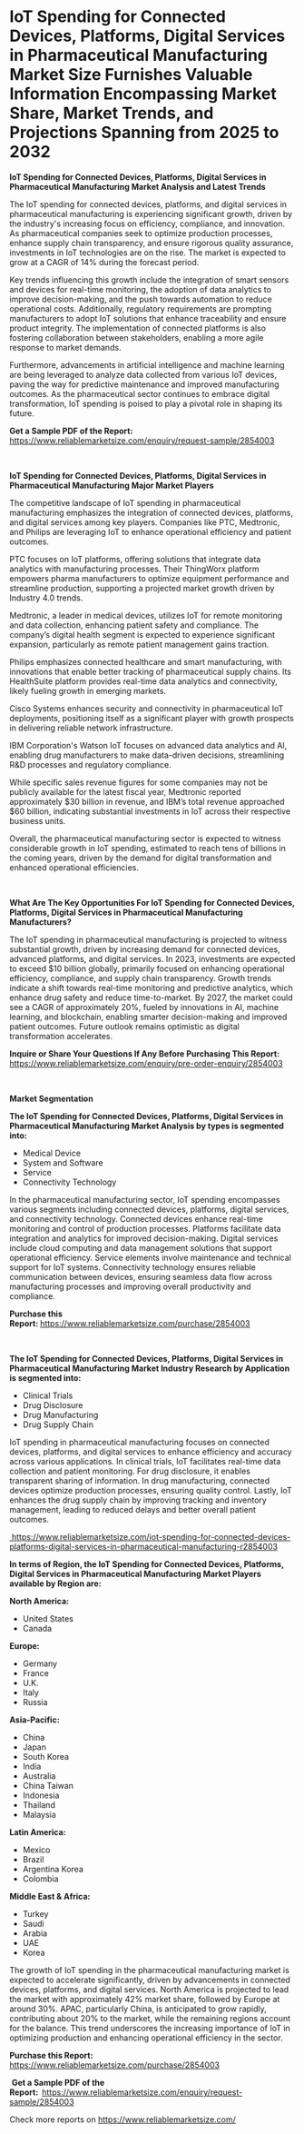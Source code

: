 <p><h1>IoT Spending for Connected Devices, Platforms, Digital Services in Pharmaceutical Manufacturing Market Size Furnishes Valuable Information Encompassing Market Share, Market Trends, and Projections Spanning from 2025 to 2032</h1></p><p><strong>IoT Spending for Connected Devices, Platforms, Digital Services in Pharmaceutical Manufacturing Market Analysis and Latest Trends</strong></p>
<p><p>The IoT spending for connected devices, platforms, and digital services in pharmaceutical manufacturing is experiencing significant growth, driven by the industry's increasing focus on efficiency, compliance, and innovation. As pharmaceutical companies seek to optimize production processes, enhance supply chain transparency, and ensure rigorous quality assurance, investments in IoT technologies are on the rise. The market is expected to grow at a CAGR of 14% during the forecast period.</p><p>Key trends influencing this growth include the integration of smart sensors and devices for real-time monitoring, the adoption of data analytics to improve decision-making, and the push towards automation to reduce operational costs. Additionally, regulatory requirements are prompting manufacturers to adopt IoT solutions that enhance traceability and ensure product integrity. The implementation of connected platforms is also fostering collaboration between stakeholders, enabling a more agile response to market demands.</p><p>Furthermore, advancements in artificial intelligence and machine learning are being leveraged to analyze data collected from various IoT devices, paving the way for predictive maintenance and improved manufacturing outcomes. As the pharmaceutical sector continues to embrace digital transformation, IoT spending is poised to play a pivotal role in shaping its future.</p></p>
<p><strong>Get a Sample PDF of the Report:&nbsp;</strong> <a href="https://www.reliablemarketsize.com/enquiry/request-sample/2854003?utm_campaign=2413&utm_medium=2&utm_source=Github&utm_content=ia&utm_term=12032025&utm_id=iot-spending-for-connected-devices-platforms-digital-services-in-pharmaceutical-manufacturing">https://www.reliablemarketsize.com/enquiry/request-sample/2854003</a></p>
<p>&nbsp;</p>
<p><strong>IoT Spending for Connected Devices, Platforms, Digital Services in Pharmaceutical Manufacturing Major Market Players</strong></p>
<p><p>The competitive landscape of IoT spending in pharmaceutical manufacturing emphasizes the integration of connected devices, platforms, and digital services among key players. Companies like PTC, Medtronic, and Philips are leveraging IoT to enhance operational efficiency and patient outcomes.</p><p>PTC focuses on IoT platforms, offering solutions that integrate data analytics with manufacturing processes. Their ThingWorx platform empowers pharma manufacturers to optimize equipment performance and streamline production, supporting a projected market growth driven by Industry 4.0 trends.</p><p>Medtronic, a leader in medical devices, utilizes IoT for remote monitoring and data collection, enhancing patient safety and compliance. The company’s digital health segment is expected to experience significant expansion, particularly as remote patient management gains traction.</p><p>Philips emphasizes connected healthcare and smart manufacturing, with innovations that enable better tracking of pharmaceutical supply chains. Its HealthSuite platform provides real-time data analytics and connectivity, likely fueling growth in emerging markets.</p><p>Cisco Systems enhances security and connectivity in pharmaceutical IoT deployments, positioning itself as a significant player with growth prospects in delivering reliable network infrastructure.</p><p>IBM Corporation's Watson IoT focuses on advanced data analytics and AI, enabling drug manufacturers to make data-driven decisions, streamlining R&D processes and regulatory compliance. </p><p>While specific sales revenue figures for some companies may not be publicly available for the latest fiscal year, Medtronic reported approximately $30 billion in revenue, and IBM’s total revenue approached $60 billion, indicating substantial investments in IoT across their respective business units.</p><p>Overall, the pharmaceutical manufacturing sector is expected to witness considerable growth in IoT spending, estimated to reach tens of billions in the coming years, driven by the demand for digital transformation and enhanced operational efficiencies.</p></p>
<p>&nbsp;</p>
<p><strong>What Are The Key Opportunities For IoT Spending for Connected Devices, Platforms, Digital Services in Pharmaceutical Manufacturing Manufacturers?</strong></p>
<p><p>The IoT spending in pharmaceutical manufacturing is projected to witness substantial growth, driven by increasing demand for connected devices, advanced platforms, and digital services. In 2023, investments are expected to exceed $10 billion globally, primarily focused on enhancing operational efficiency, compliance, and supply chain transparency. Growth trends indicate a shift towards real-time monitoring and predictive analytics, which enhance drug safety and reduce time-to-market. By 2027, the market could see a CAGR of approximately 20%, fueled by innovations in AI, machine learning, and blockchain, enabling smarter decision-making and improved patient outcomes. Future outlook remains optimistic as digital transformation accelerates.</p></p>
<p><strong>Inquire or Share Your Questions If Any Before Purchasing This Report:</strong> <a href="https://www.reliablemarketsize.com/enquiry/pre-order-enquiry/2854003?utm_campaign=2413&utm_medium=2&utm_source=Github&utm_content=ia&utm_term=12032025&utm_id=iot-spending-for-connected-devices-platforms-digital-services-in-pharmaceutical-manufacturing">https://www.reliablemarketsize.com/enquiry/pre-order-enquiry/2854003</a></p>
<p>&nbsp;</p>
<p><strong>Market Segmentation</strong></p>
<p><strong>The IoT Spending for Connected Devices, Platforms, Digital Services in Pharmaceutical Manufacturing Market Analysis by types is segmented into:</strong></p>
<p><ul><li>Medical Device</li><li>System and Software</li><li>Service</li><li>Connectivity Technology</li></ul></p>
<p><p>In the pharmaceutical manufacturing sector, IoT spending encompasses various segments including connected devices, platforms, digital services, and connectivity technology. Connected devices enhance real-time monitoring and control of production processes. Platforms facilitate data integration and analytics for improved decision-making. Digital services include cloud computing and data management solutions that support operational efficiency. Service elements involve maintenance and technical support for IoT systems. Connectivity technology ensures reliable communication between devices, ensuring seamless data flow across manufacturing processes and improving overall productivity and compliance.</p></p>
<p><strong>Purchase this Report:&nbsp;</strong><a href="https://www.reliablemarketsize.com/purchase/2854003?utm_campaign=2413&utm_medium=2&utm_source=Github&utm_content=ia&utm_term=12032025&utm_id=iot-spending-for-connected-devices-platforms-digital-services-in-pharmaceutical-manufacturing">https://www.reliablemarketsize.com/purchase/2854003</a></p>
<p>&nbsp;</p>
<p><strong>The IoT Spending for Connected Devices, Platforms, Digital Services in Pharmaceutical Manufacturing Market Industry Research by Application is segmented into:</strong></p>
<p><ul><li>Clinical Trials</li><li>Drug Disclosure</li><li>Drug Manufacturing</li><li>Drug Supply Chain</li></ul></p>
<p><p>IoT spending in pharmaceutical manufacturing focuses on connected devices, platforms, and digital services to enhance efficiency and accuracy across various applications. In clinical trials, IoT facilitates real-time data collection and patient monitoring. For drug disclosure, it enables transparent sharing of information. In drug manufacturing, connected devices optimize production processes, ensuring quality control. Lastly, IoT enhances the drug supply chain by improving tracking and inventory management, leading to reduced delays and better overall patient outcomes.</p></p>
<p><a href="https://www.reliablemarketsize.com/iot-spending-for-connected-devices-platforms-digital-services-in-pharmaceutical-manufacturing-r2854003?utm_campaign=2413&utm_medium=2&utm_source=Github&utm_content=ia&utm_term=12032025&utm_id=iot-spending-for-connected-devices-platforms-digital-services-in-pharmaceutical-manufacturing">&nbsp;https://www.reliablemarketsize.com/iot-spending-for-connected-devices-platforms-digital-services-in-pharmaceutical-manufacturing-r2854003</a></p>
<p><strong>In terms of Region, the IoT Spending for Connected Devices, Platforms, Digital Services in Pharmaceutical Manufacturing Market Players available by Region are:</strong></p>
<p>
    <p> <strong> North America: </strong>
        <ul>
            <li>United States</li>
            <li>Canada</li>
        </ul>
        </p> 
    <p> <strong> Europe: </strong>
        <ul>
            <li>Germany</li>
            <li>France</li>
            <li>U.K.</li>
            <li>Italy</li>
            <li>Russia</li>
        </ul>
        </p> 
    <p> <strong> Asia-Pacific: </strong>
        <ul>
            <li>China</li>
            <li>Japan</li>
            <li>South Korea</li>
            <li>India</li>
            <li>Australia</li>
            <li>China Taiwan</li>
            <li>Indonesia</li>
            <li>Thailand</li>
            <li>Malaysia</li>
        </ul>
        </p> 
    <p> <strong> Latin America: </strong>
        <ul>
            <li>Mexico</li>
            <li>Brazil</li>
            <li>Argentina Korea</li>
            <li>Colombia</li>
        </ul>
        </p> 
    <p> <strong> Middle East & Africa: </strong>
        <ul>
            <li>Turkey</li>
            <li>Saudi</li>
            <li>Arabia</li>
            <li>UAE</li>
            <li>Korea</li>
        </ul>
    </p>
    </p>
<p><p>The growth of IoT spending in the pharmaceutical manufacturing market is expected to accelerate significantly, driven by advancements in connected devices, platforms, and digital services. North America is projected to lead the market with approximately 42% market share, followed by Europe at around 30%. APAC, particularly China, is anticipated to grow rapidly, contributing about 20% to the market, while the remaining regions account for the balance. This trend underscores the increasing importance of IoT in optimizing production and enhancing operational efficiency in the sector.</p></p>
<p><strong>Purchase this Report: </strong><a href="https://www.reliablemarketsize.com/purchase/2854003?utm_campaign=2413&utm_medium=2&utm_source=Github&utm_content=ia&utm_term=12032025&utm_id=iot-spending-for-connected-devices-platforms-digital-services-in-pharmaceutical-manufacturing">https://www.reliablemarketsize.com/purchase/2854003</a></p>
<p>&nbsp;<strong>Get a Sample PDF of the Report:&nbsp;&nbsp;</strong><a href="https://www.reliablemarketsize.com/enquiry/request-sample/2854003?utm_campaign=2413&utm_medium=2&utm_source=Github&utm_content=ia&utm_term=12032025&utm_id=iot-spending-for-connected-devices-platforms-digital-services-in-pharmaceutical-manufacturing">https://www.reliablemarketsize.com/enquiry/request-sample/2854003</a></p>
<p><strong></strong></p>
<p>Check more reports on <a href="https://www.reliablemarketsize.com/?utm_campaign=2413&utm_medium=2&utm_source=Github&utm_content=ia&utm_term=12032025&utm_id=iot-spending-for-connected-devices-platforms-digital-services-in-pharmaceutical-manufacturing">https://www.reliablemarketsize.com/</a></p>